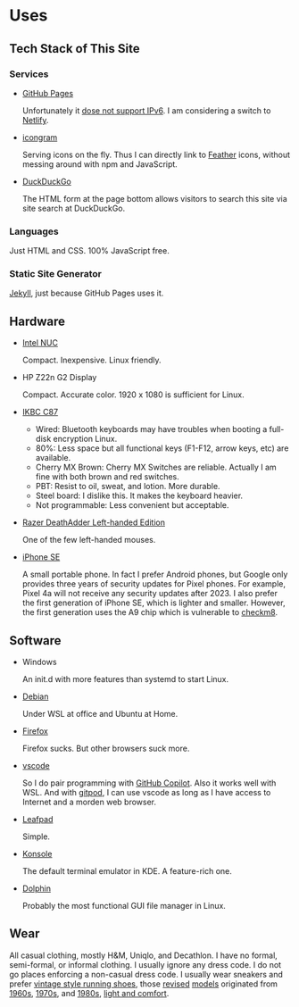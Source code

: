 # Uses

## Tech Stack of This Site

### Services

- [GitHub Pages](https://pages.github.com/)

    Unfortunately it [dose not support IPv6][github-354].
    I am considering a switch to [Netlify].

- [icongram](https://icongr.am/)

    Serving icons on the fly.
    Thus I can directly link to [Feather] icons, without messing around with npm and JavaScript.

- [DuckDuckGo](https://html.duckduckgo.com/html/)

    The HTML form at the page bottom allows visitors to search this site via site search at DuckDuckGo.

[github-354]: https://github.com/isaacs/github/issues/354
[Netlify]: https://www.netlify.com/blog/2018/11/26/announcing-ipv6-support-on-the-netlify-application-delivery-network/
[Feather]: https://feathericons.com/


### Languages

Just HTML and CSS.
100% JavaScript free.

### Static Site Generator

[Jekyll](https://jekyllrb.com/), just because GitHub Pages uses it.

## Hardware

- [Intel NUC](https://www.intel.com/content/www/us/en/products/boards-kits/nuc.html)

    Compact. Inexpensive. Linux friendly.

- HP Z22n G2 Display

    Compact. Accurate color. 1920 x 1080 is sufficient for Linux.

- [IKBC C87](https://www.ikbckeyboard.com/product-page/c87)

    * Wired: Bluetooth keyboards may have troubles when booting a full-disk encryption Linux.
    * 80%: Less space but all functional keys (F1-F12, arrow keys, etc) are available.
    * Cherry MX Brown: Cherry MX Switches are reliable. Actually I am fine with both brown and red switches.
    * PBT: Resist to oil, sweat, and lotion. More durable.
    * Steel board: I dislike this. It makes the keyboard heavier.
    * Not programmable: Less convenient but acceptable.

- [Razer DeathAdder Left-handed Edition](https://www.razer.com/eu-en/gaming-mice/razer-deathadder-left-handed-edition)

    One of the few left-handed mouses.

- [iPhone SE]

    A small portable phone.
    In fact I prefer Android phones, but Google only provides three years of security updates for Pixel phones.
    For example, Pixel 4a will not receive any security updates after 2023.
    I also prefer the first generation of iPhone SE, which is lighter and smaller.
    However, the first generation uses the A9 chip which is vulnerable to [checkm8].


[iPhone SE]: https://support.apple.com/kb/SP820?locale=en_US
[checkm8]: https://arstechnica.com/information-technology/2019/09/developer-of-checkm8-explains-why-idevice-jailbreak-exploit-is-a-game-changer/

## Software

- Windows

    An init.d with more features than systemd to start Linux.

- [Debian](https://www.debian.org/)

    Under WSL at office and Ubuntu at Home.

- [Firefox](https://www.mozilla.org/)

    Firefox sucks.
    But other browsers suck more.

- [vscode](https://github.com/microsoft/vscode)

    So I do pair programming with [GitHub Copilot][copilot].
    Also it works well with WSL.
    And with [gitpod], I can use vscode as long as I have access to Internet and a morden web browser.

- [Leafpad](https://en.wikipedia.org/wiki/Leafpad)

    Simple.

- [Konsole](https://konsole.kde.org/)

    The default terminal emulator in KDE.
    A feature-rich one.

- [Dolphin](https://kde.org/applications/en/system/org.kde.dolphin)

    Probably the most functional GUI file manager in Linux.

[copilot]: https://copilot.github.com/
[gitpod]: https://www.gitpod.io/

## Wear

All casual clothing, mostly H&M, Uniqlo, and Decathlon. I have no formal, semi-formal, or informal clothing. I usually ignore any dress code. I do not go places enforcing a non-casual dress code.
I usually wear sneakers and prefer [vintage style running shoes][thedeffest], those [revised] [models] originated from [1960s], [1970s], and [1980s], [light and comfort][ad].

[thedeffest]: https://www.thedeffest.com/
[revised]: https://www.thedeffest.com/blog/new-balance-ms327laa-retro-runners
[models]: https://www.mizuno.jp/mizuno1906/journal/journal_collection/046/
[1960s]: https://www.onitsukatiger.com/gb/en-gb/onitsukatiger-inspiration/onitsukatiger-mexico-66/
[1970s]: /uses/comp-100.jpg "https://www.thedeffest.com/vintage-ads/new-balance-100-w100-vintage-sneaker-ad-from-1979"
[1980s]: /uses/nb-420.jpg "https://i.ebayimg.com/images/g/ApEAAOSwd7Fb-MP7/s-l1600.jpg"
[ad]: /uses/nb-ads.jpg "https://images.squarespace-cdn.com/content/v1/5ab94f5e3c3a536987d16ce5/1586282359719-W9JJP53TVVP0EAJVXOLJ/ke17ZwdGBToddI8pDm48kGNEFA4rC7c0McDIySn7RjkUqsxRUqqbr1mOJYKfIPR7LoDQ9mXPOjoJoqy81S2I8N_N4V1vUb5AoIIIbLZhVYxCRW4BPu10St3TBAUQYVKcPlG31PR0Q5DeNaNXE1QnS_LzyNcqI129vtg_t5azkwh6fx-4rvXr20Sq8_feGDMO/New+Balance+1982+vintage+sneaker+ad+%40+The+Deffest?format=1500w"